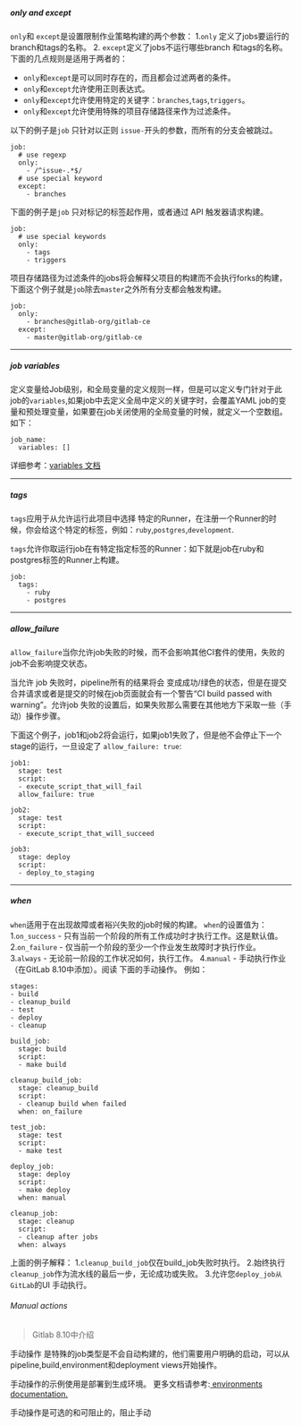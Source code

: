 ##### only and except
`only`和 `except`是设置限制作业策略构建的两个参数：
  1.`only` 定义了jobs要运行的branch和tags的名称。
  2. `except`定义了jobs不运行哪些branch 和tags的名称。
  下面的几点规则是适用于两者的：
  * `only`和`except`是可以同时存在的，而且都会过滤两者的条件。
  * `only`和`except`允许使用正则表达式。
  * `only`和`except`允许使用特定的关键字：`branches`,`tags`,`triggers`。
  * `only`和`except`允许使用特殊的项目存储路径来作为过滤条件。

以下的例子是`job` 只针对以正则 `issue-`开头的参数，而所有的分支会被跳过。
```
job:
  # use regexp
  only:
    - /^issue-.*$/
  # use special keyword
  except:
    - branches
```
下面的例子是`job` 只对标记的标签起作用，或者通过 API 触发器请求构建。
```
job:
  # use special keywords
  only:
    - tags
    - triggers
```
项目存储路径为过滤条件的jobs将会解释父项目的构建而不会执行forks的构建，下面这个例子就是`job`除去`master`之外所有分支都会触发构建。
```
job:
  only:
    - branches@gitlab-org/gitlab-ce
  except:
    - master@gitlab-org/gitlab-ce
```
---
##### job variables
定义变量给Job级别，和全局变量的定义规则一样，但是可以定义专门针对于此job的`variables`,如果job中去定义全局中定义的关键字时，会覆盖YAML job的变量和预处理变量，如果要在job关闭使用的全局变量的时候，就定义一个空数组。如下：
```
job_name:
  variables: []
```
详细参考：[variables 文档](https://docs.gitlab.com.cn/ce/ci/variables/README.html)

---
##### tags
`tags`应用于从允许运行此项目中选择 特定的Runner，在注册一个Runner的时候，你会给这个特定的标签，例如：`ruby`,`postgres`,`development`.

`tags`允许你取运行job在有特定指定标签的Runner：如下就是job在ruby和postgres标签的Runner上构建。
```
job:
  tags:
    - ruby
    - postgres
```
---
##### allow_failure
`allow_failure`当你允许job失败的时候，而不会影响其他CI套件的使用，失败的job不会影响提交状态。

当允许 job 失败时，pipeline所有的结果将会 变成成功/绿色的状态，但是在提交合并请求或者是提交的时候在job页面就会有一个警告“CI build passed with warning”。允许job 失败的设置后，如果失败那么需要在其他地方下采取一些（手动）操作步骤。

下面这个例子，job1和job2将会运行，如果job1失败了，但是他不会停止下一个stage的运行，一旦设定了
`allow_failure: true`:
```
job1:
  stage: test
  script:
  - execute_script_that_will_fail
  allow_failure: true

job2:
  stage: test
  script:
  - execute_script_that_will_succeed

job3:
  stage: deploy
  script:
  - deploy_to_staging
```

---
##### when
`when`适用于在出现故障或者裕兴失败的job时候的构建。
`when`的设置值为：
1.`on_success` - 只有当前一个阶段的所有工作成功时才​​执行工作。这是默认值。
2.`on_failure` - 仅当前一个阶段的至少一个作业发生故障时才执行作业。
3.`always` - 无论前一阶段的工作状况如何，执行工作。
4.`manual` - 手动执行作业（在GitLab 8.10中添加）。阅读 下面的手动操作。
例如：
```
stages:
- build
- cleanup_build
- test
- deploy
- cleanup

build_job:
  stage: build
  script:
  - make build

cleanup_build_job:
  stage: cleanup_build
  script:
  - cleanup build when failed
  when: on_failure

test_job:
  stage: test
  script:
  - make test

deploy_job:
  stage: deploy
  script:
  - make deploy
  when: manual

cleanup_job:
  stage: cleanup
  script:
  - cleanup after jobs
  when: always
```
上面的例子解释：
1.`cleanup_build_job`仅在build_job失败时执行。
2.始终执行`cleanup_job`作为流水线的最后一步，无论成功或失败。
3.允许您`deploy_job从GitLab`的UI 手动执行。

###### Manual actions
>Gitlab 8.10中介绍

手动操作 是特殊的job类型是不会自动构建的，他们需要用户明确的启动，可以从pipeline,build,environment和deployment views开始操作。

手动操作的示例使用是部署到生成环境。
更多文档请参考:[ environments documentation.](https://docs.gitlab.com.cn/ce/ci/environments.html#manually-deploying-to-environments)

手动操作是可选的和可阻止的，阻止手动